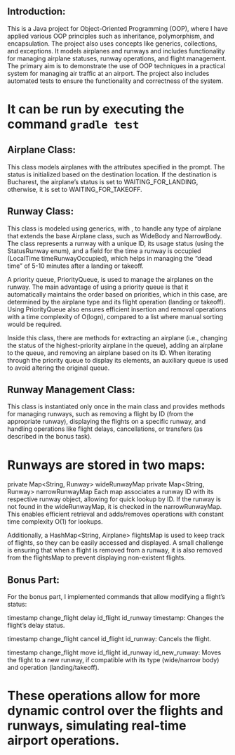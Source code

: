 ## Introduction:
This is a Java project for Object-Oriented Programming (OOP), where I have applied various OOP principles such as inheritance, polymorphism, and encapsulation. The project also uses concepts like generics, collections, and exceptions. It models airplanes and runways and includes functionality for managing airplane statuses, runway operations, and flight management. The primary aim is to demonstrate the use of OOP techniques in a practical system for managing air traffic at an airport. The project also includes automated tests to ensure the functionality and correctness of the system.
# It can be run by executing the command `gradle test`

## Airplane Class:
This class models airplanes with the attributes specified in the prompt. The status is initialized based on the destination location. If the destination is Bucharest, the airplane’s status is set to WAITING_FOR_LANDING, otherwise, it is set to WAITING_FOR_TAKEOFF.

## Runway Class:
This class is modeled using generics, with <T extends Airplane>, to handle any type of airplane that extends the base Airplane class, such as WideBody and NarrowBody. The class represents a runway with a unique ID, its usage status (using the StatusRunway enum), and a field for the time a runway is occupied (LocalTime timeRunwayOccupied), which helps in managing the “dead time” of 5-10 minutes after a landing or takeoff.

A priority queue, PriorityQueue<T>, is used to manage the airplanes on the runway. The main advantage of using a priority queue is that it automatically maintains the order based on priorities, which in this case, are determined by the airplane type and its flight operation (landing or takeoff). Using PriorityQueue also ensures efficient insertion and removal operations with a time complexity of O(logn), compared to a list where manual sorting would be required.

Inside this class, there are methods for extracting an airplane (i.e., changing the status of the highest-priority airplane in the queue), adding an airplane to the queue, and removing an airplane based on its ID. When iterating through the priority queue to display its elements, an auxiliary queue is used to avoid altering the original queue.

## Runway Management Class:
This class is instantiated only once in the main class and provides methods for managing runways, such as removing a flight by ID (from the appropriate runway), displaying the flights on a specific runway, and handling operations like flight delays, cancellations, or transfers (as described in the bonus task).

# Runways are stored in two maps:

private Map<String, Runway<WideBodyAirplane>> wideRunwayMap
private Map<String, Runway<NarrowBodyAirplane>> narrowRunwayMap
Each map associates a runway ID with its respective runway object, allowing for quick lookup by ID. If the runway is not found in the wideRunwayMap, it is checked in the narrowRunwayMap. This enables efficient retrieval and adds/removes operations with constant time complexity O(1) for lookups.

Additionally, a HashMap<String, Airplane> flightsMap is used to keep track of flights, so they can be easily accessed and displayed. A small challenge is ensuring that when a flight is removed from a runway, it is also removed from the flightsMap to prevent displaying non-existent flights.

## Bonus Part:
For the bonus part, I implemented commands that allow modifying a flight’s status:

timestamp change_flight delay id_flight id_runway timestamp: Changes the flight’s delay status.

timestamp change_flight cancel id_flight id_runway: Cancels the flight.

timestamp change_flight move id_flight id_runway id_new_runway: Moves the flight to a new runway, if compatible with its type (wide/narrow body) and operation (landing/takeoff).


# These operations allow for more dynamic control over the flights and runways, simulating real-time airport operations.
